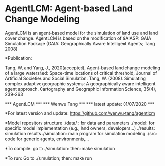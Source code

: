 # AgentLCM: Agent-based Land Change Modeling
AgentLCM is an agent-based model for the simulation of land use and land cover change. AgentLCM is based on the modification of GAIASP: GAIA Simulation Package (GAIA: Geographically Aware Intelligent Agents; Tang 2008)

*Publication: 

Tang, W, and Yang, J., 2020(accepted), Agent-based land change modeling of a large watershed: Space-time locations of critical threshold, Journal of Artificial Societies and Social Simulation.
Tang, W. (2008). Simulating complex adaptive geographic systems: A geographically aware intelligent agent approach. Cartography and Geographic Information Science, 35(4), 239-263

*** AgentLCM ***
*** Wenwu Tang ***
*** latest update: 01/07/2020 ***

*For latest version and update: https://github.com/wenwu-tang/agentlcm

*Model repository structure
	./data/ : for data and parameters
	./model: for specific model implementation (e.g., land owners, developers...)
	./results: simulation results
	./simulation: main program for simulation modeling
	./src: code for generic agents, environments,...

*To compile: 
	go to ./simulation: then: make simulation

*To run:
	Go to ./simulation; then: make run

